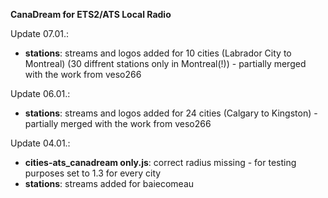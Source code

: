 **CanaDream for ETS2/ATS Local Radio**

Update 07.01.:
+ **stations**: streams and logos added for 10 cities (Labrador City to Montreal) (30 diffrent stations only in Montreal(!)) - partially merged with the work from veso266

Update 06.01.:
+ **stations**: streams and logos added for 24 cities (Calgary to Kingston) - partially merged with the work from veso266

Update 04.01.:
+ **cities-ats_canadream only.js**: correct radius missing - for testing purposes set to 1.3 for every city
+ **stations**: streams added for baiecomeau
